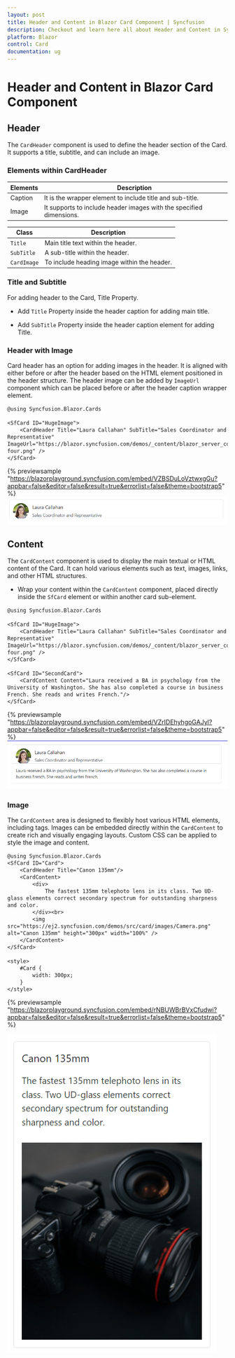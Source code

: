 ```yaml
---
layout: post
title: Header and Content in Blazor Card Component | Syncfusion
description: Checkout and learn here all about Header and Content in Syncfusion Blazor Card component and much more.
platform: Blazor
control: Card
documentation: ug
---
```


<!-- markdownlint-disable MD036 -->

# Header and Content in Blazor Card Component

## Header

The `CardHeader` component is used to define the header section of the Card. It supports a title, subtitle, and can include an image.

### Elements within CardHeader

Elements   | Description
------------ | -------------
Caption | It is the wrapper element to include title and sub-title.
Image | It supports to include header images with the specified dimensions.

Class   | Description
------------ | -------------
`Title` |  Main title text within the header.
`SubTitle` | A sub-title within the header.
`CardImage` | To include heading image within the header.

### Title and Subtitle

For adding header to the Card, Title Property.

* Add `Title` Property inside the header caption for adding main title.

* Add `SubTitle` Property inside the header caption element for adding Title.

### Header with Image

Card header has an option for adding images in the header. It is aligned with either before or after the header based on the HTML element positioned in the header structure. The header image can be added by `ImageUrl` component  which can be placed before or after the header caption wrapper element.

```cshtml
@using Syncfusion.Blazor.Cards

<SfCard ID="HugeImage">
    <CardHeader Title="Laura Callahan" SubTitle="Sales Coordinator and Representative" ImageUrl="https://blazor.syncfusion.com/demos/_content/blazor_server_common_net9/images/cards/profile-four.png" />
</SfCard>
```
{% previewsample "https://blazorplayground.syncfusion.com/embed/VZBSDuLoVztwxgGu?appbar=false&editor=false&result=true&errorlist=false&theme=bootstrap5" %}
![Blazor Card Component with Title, SubTitle, Image](images/header-image.png)

## Content

The `CardContent` component is used to display the main textual or HTML content of the Card. It can hold various elements such as text, images, links, and other HTML structures.

*   Wrap your content within the `CardContent` component, placed directly inside the `SfCard` element or within another card sub-element.

```cshtml
@using Syncfusion.Blazor.Cards

<SfCard ID="HugeImage">
    <CardHeader Title="Laura Callahan" SubTitle="Sales Coordinator and Representative" ImageUrl="https://blazor.syncfusion.com/demos/_content/blazor_server_common_net9/images/cards/profile-four.png" />
</SfCard>

<SfCard ID="SecondCard">
    <CardContent Content="Laura received a BA in psychology from the University of Washington. She has also completed a course in business French. She reads and writes French."/>
</SfCard>

```
{% previewsample "https://blazorplayground.syncfusion.com/embed/VZrIDEhyhgoGAJyl?appbar=false&editor=false&result=true&errorlist=false&theme=bootstrap5" %}
![Blazor Card Component with Content](images/card-content.png)

### Image

The `CardContent` area is designed to flexibly host various HTML elements, including  tags. Images can be embedded directly within the `CardContent` to create rich and visually engaging layouts. Custom CSS can be applied to style the image and content.

```cshtml
@using Syncfusion.Blazor.Cards
<SfCard ID="Card">
    <CardHeader Title="Canon 135mm"/>
    <CardContent>
        <div>
            The fastest 135mm telephoto lens in its class. Two UD-glass elements correct secondary spectrum for outstanding sharpness and color.
        </div><br>
        <img src="https://ej2.syncfusion.com/demos/src/card/images/Camera.png" alt="Canon 135mm" height="300px" width="100%" />
    </CardContent>
</SfCard>

<style>
    #Card {
        width: 300px;
    }
</style>

```
{% previewsample "https://blazorplayground.syncfusion.com/embed/rNBUWBrBVxCfudwi?appbar=false&editor=false&result=true&errorlist=false&theme=bootstrap5" %}

![Blazor Card Component Content with Image](images/Blazor-Card-Component-Content-with-Image.png)